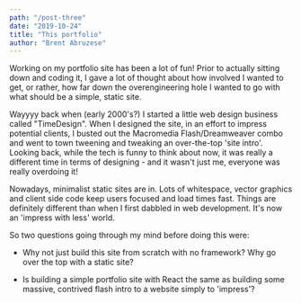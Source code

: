 ```yaml
---
path: "/post-three"
date: "2019-10-24"
title: "This portfolio"
author: "Brent Abruzese"
---
```


Working on my portfolio site has been a lot of fun! Prior to actually sitting down and coding it, I gave a lot of thought about how involved I wanted to get, or rather, how far down the overengineering hole I wanted to go with what should be a simple, static site.  
  
  Wayyyy back when (early 2000's?) I started a little web design
  business called "TimeDesign". When I designed the site, in an effort to impress potential clients, I busted out the Macromedia Flash/Dreamweaver combo and went to town tweening and tweaking an over-the-top 'site intro'. Looking back, while the tech is funny to think about now, it was really a different time in terms of designing - and it wasn't just me, everyone was really overdoing it!  

Nowadays, minimalist static sites are in. Lots of whitespace, vector graphics and client side code keep users focused and load times fast. Things are definitely different than when I first dabbled in web development. It's now an 'impress with less' world.  

So two questions going through my mind before doing this were:  


* Why not just build this site from scratch with no framework? Why go over the top with a static site? 

* Is building a simple portfolio site with React the same as building some massive, contrived flash intro to a website simply to 'impress'?
   

  





